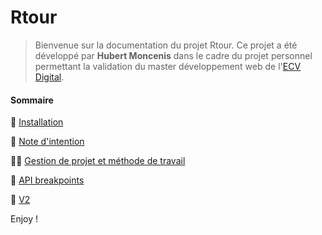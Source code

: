 # Rtour	



> Bienvenue sur la documentation du projet Rtour. Ce projet a été développé par **Hubert Moncenis** dans le cadre du projet personnel permettant la validation du master développement web de l'[ECV Digital](http://www.ecvdigital.fr/).



#### Sommaire

:rocket: [Installation](install.md)

:blue_book:  [Note d'intention](note-intention.md)

:man_in_tuxedo: [Gestion de projet et méthode de travail](managment-workflow.md)

:key: [API breakpoints](api.md)

:crystal_ball: [V2](future.md)



Enjoy !